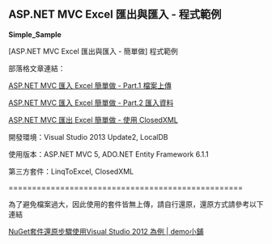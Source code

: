 ## ASP.NET MVC Excel 匯出與匯入 - 程式範例 ##

**Simple_Sample**

[ASP.NET MVC Excel 匯出與匯入 - 簡單做] 程式範例

部落格文章連結：

[ASP.NET MVC 匯入 Excel 簡單做 - Part.1 檔案上傳](http://kevintsengtw.blogspot.tw/2014/06/aspnet-mvc-excel-part1.html#.U60XnfmSwlQ)

[ASP.NET MVC 匯入 Excel 簡單做 - Part.2 匯入資料](http://kevintsengtw.blogspot.tw/2014/06/aspnet-mvc-excel-part2.html#.U60XoPmSwlQ)

[ASP.NET MVC 匯出 Excel 簡單做 - 使用 ClosedXML](http://kevintsengtw.blogspot.tw/2014/06/aspnet-mvc-excel-closedxml.html#.U60XpvmSwlQ)

開發環境：Visual Studio 2013 Update2, LocalDB

使用版本：ASP.NET MVC 5, ADO.NET Entity Framework 6.1.1

第三方套件：LinqToExcel, ClosedXML

==================================================

為了避免檔案過大，因此使用的套件皆無上傳，請自行還原，還原方式請參考以下連結

 [NuGet套件還原步驟使用Visual Studio 2012 為例 | demo小鋪](http://demo.tc/Post/763)

